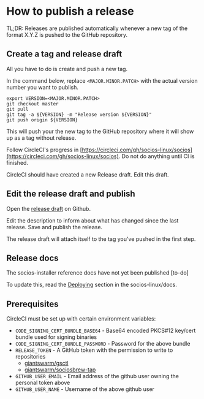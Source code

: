 # How to publish a release

TL;DR: Releases are published automatically whenever a new tag of the format X.Y.Z is pushed to the GitHub repository.

## Create a tag and release draft

All you have to do is create and push a new tag.

In the command below, replace `<MAJOR.MINOR.PATCH>` with the actual version number you want to publish.

```nohighlight
export VERSION=<MAJOR.MINOR.PATCH>
git checkout master
git pull
git tag -a ${VERSION} -m "Release version ${VERSION}"
git push origin ${VERSION}
```

This will push your the new tag to the GitHub repository where it will show up as a tag without release.

Follow CircleCI's progress in [https://circleci.com/gh/socios-linux/socios](https://circleci.com/gh/socios-linux/socios). Do not do anything until CI is finished.

CircleCI should have created a new Release draft. Edit this draft.

## Edit the release draft and publish

Open the [release draft](https://github.com/socios-linux/socios/releases/) on Github.

Edit the description to inform about what has changed since the last release. Save and publish the release.

The release draft will attach itself to the tag you've pushed in the first step.

## Release docs

The socios-installer reference docs have not yet been published  [to-do]

To update this, read the [Deploying](https://github.com/socios-linux/socios/docs#deploying) section in the socios-linux/docs.

## Prerequisites

CircleCI must be set up with certain environment variables:

- `CODE_SIGNING_CERT_BUNDLE_BASE64` - Base64 encoded PKCS#12 key/cert bundle used for signing binaries
- `CODE_SIGNING_CERT_BUNDLE_PASSWORD` - Password for the above bundle
- `RELEASE_TOKEN` - A GitHub token with the permission to write to repositories
  - [giantswarm/gsctl](https://github.com/socios-linux/socios)
  - [giantswarm/sociosbrew-tap](https://github.com/socios-linux/sociosbrew-tap)
- `GITHUB_USER_EMAIL` - Email address of the github user owning the personal token above
- `GITHUB_USER_NAME` - Username of the above github user
